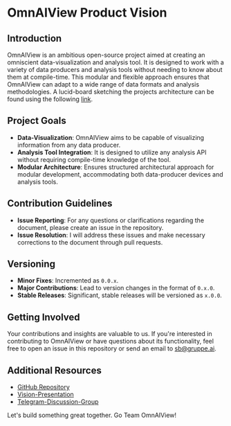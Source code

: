 # OmnAIView Product Vision

## Introduction
OmnAIView is an ambitious open-source project aimed at creating an omniscient data-visualization and analysis tool. It is designed to work with a variety of data producers and analysis tools without needing to know about them at compile-time. This modular and flexible approach ensures that OmnAIView can adapt to a wide range of data formats and analysis methodologies.
A lucid-board sketching the projects architecture can be found using the following [link](https://lucid.app/lucidspark/f2b616fc-c8ab-4c97-bcba-d4285714820d/edit?invitationId=inv_2b7dfaea-3482-4fc2-a369-3738fb0a8a39).

## Project Goals
- **Data-Visualization**: OmnAIView aims to be capable of visualizing information from any data producer.
- **Analysis Tool Integration**: It is designed to utilize any analysis API without requiring compile-time knowledge of the tool.
- **Modular Architecture**: Ensures structured architectural approach for modular development, accommodating both data-producer devices and analysis tools.

## Contribution Guidelines
- **Issue Reporting**: For any questions or clarifications regarding the document, please create an issue in the repository.
- **Issue Resolution**: I will address these issues and make necessary corrections to the document through pull requests.

## Versioning
- **Minor Fixes**: Incremented as `0.0.x`.
- **Major Contributions**: Lead to version changes in the format of `0.x.0`.
- **Stable Releases**: Significant, stable releases will be versioned as `x.0.0`.

## Getting Involved
Your contributions and insights are valuable to us. If you're interested in contributing to OmnAIView or have questions about its functionality, feel free to open an issue in this repository or send an email to [sb@gruppe.ai](mailto:sb@gruppe.ai).

## Additional Resources
- [GitHub Repository](https://github.com/skunkforce/OmnAIView-Product-Vision)
- [Vision-Presentation](https://docs.google.com/presentation/d/14wAobiBcnwfYSzQzcwMZHPfLx6Wl1ev3BcxdJiDPEAE/edit?usp=sharing)
- [Telegram-Discussion-Group](https://t.me/+YqS3jhCXzIxlMDI6)

Let's build something great together. Go Team OmnAIView!
